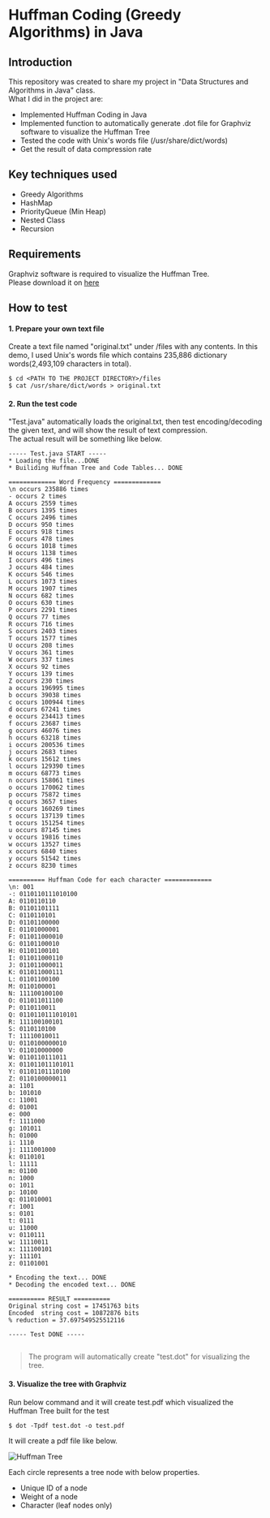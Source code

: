 Huffman Coding (Greedy Algorithms) in Java
========================

## Introduction
This repository was created to share my project in "Data Structures and Algorithms in Java" class.   
What I did in the project are:

* Implemented Huffman Coding in Java
* Implemented function to automatically generate .dot file for Graphviz software to visualize the Huffman Tree
* Tested the code with Unix's words file (/usr/share/dict/words)
* Get the result of data compression rate


## Key techniques used
* Greedy Algorithms
* HashMap
* PriorityQueue (Min Heap)
* Nested Class
* Recursion


## Requirements
Graphviz software is required to visualize the Huffman Tree.  
Please download it on [here](http://www.graphviz.org)


## How to test

#### 1. Prepare your own text file

Create a text file named "original.txt" under /files with any contents.
In this demo, I used Unix's words file which contains 235,886 dictionary words(2,493,109 characters in total).

```
$ cd <PATH TO THE PROJECT DIRECTORY>/files
$ cat /usr/share/dict/words > original.txt
```


#### 2. Run the test code
"Test.java" automatically loads the original.txt, then test encoding/decoding the given text, and will show the result of text compression.  
The actual result will be something like below.

```
----- Test.java START -----
* Loading the file...DONE
* Builiding Huffman Tree and Code Tables... DONE

============= Word Frequency =============
\n occurs 235886 times
- occurs 2 times
A occurs 2559 times
B occurs 1395 times
C occurs 2496 times
D occurs 950 times
E occurs 918 times
F occurs 478 times
G occurs 1018 times
H occurs 1138 times
I occurs 496 times
J occurs 484 times
K occurs 546 times
L occurs 1073 times
M occurs 1907 times
N occurs 682 times
O occurs 630 times
P occurs 2291 times
Q occurs 77 times
R occurs 716 times
S occurs 2403 times
T occurs 1577 times
U occurs 208 times
V occurs 361 times
W occurs 337 times
X occurs 92 times
Y occurs 139 times
Z occurs 230 times
a occurs 196995 times
b occurs 39038 times
c occurs 100944 times
d occurs 67241 times
e occurs 234413 times
f occurs 23687 times
g occurs 46076 times
h occurs 63218 times
i occurs 200536 times
j occurs 2683 times
k occurs 15612 times
l occurs 129390 times
m occurs 68773 times
n occurs 158061 times
o occurs 170062 times
p occurs 75872 times
q occurs 3657 times
r occurs 160269 times
s occurs 137139 times
t occurs 151254 times
u occurs 87145 times
v occurs 19816 times
w occurs 13527 times
x occurs 6840 times
y occurs 51542 times
z occurs 8230 times

========== Huffman Code for each character =============
\n: 001
-: 0110110111010100
A: 0110110110
B: 01101101111
C: 0110110101
D: 01101100000
E: 01101000001
F: 011011000010
G: 01101100010
H: 01101100101
I: 011011000110
J: 011011000011
K: 011011000111
L: 01101100100
M: 0110100001
N: 111100100100
O: 011011011100
P: 0110110011
Q: 0110110111010101
R: 111100100101
S: 0110110100
T: 11110010011
U: 0110100000010
V: 011010000000
W: 0110110111011
X: 011011011101011
Y: 01101101110100
Z: 0110100000011
a: 1101
b: 101010
c: 11001
d: 01001
e: 000
f: 1111000
g: 101011
h: 01000
i: 1110
j: 1111001000
k: 0110101
l: 11111
m: 01100
n: 1000
o: 1011
p: 10100
q: 011010001
r: 1001
s: 0101
t: 0111
u: 11000
v: 0110111
w: 11110011
x: 111100101
y: 111101
z: 01101001

* Encoding the text... DONE
* Decoding the encoded text... DONE

========== RESULT ==========
Original string cost = 17451763 bits
Encoded  string cost = 10872876 bits
% reduction = 37.697549525512116

----- Test DONE ----- 


```

> The program will automatically create "test.dot" for visualizing the tree.



#### 3. Visualize the tree with Graphviz

Run below command and it will create test.pdf which visualized the Huffman Tree built for the test

```
$ dot -Tpdf test.dot -o test.pdf
```

It will create a pdf file like below.

![Huffman Tree](files/test.jpg)   

Each circle represents a tree node with below properties.
* Unique ID of a node
* Weight of a node
* Character (leaf nodes only)




